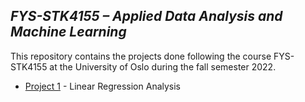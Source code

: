 ## *FYS-STK4155 – Applied Data Analysis and Machine Learning*

This repository contains the projects done following the course FYS-STK4155 at the University of Oslo during the fall semester 2022.

* [Project 1](https://github.com/achat97/FYS-STK4155/tree/main/Project1) - Linear Regression Analysis


